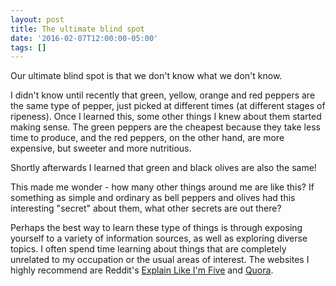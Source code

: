 ```yaml
---
layout: post
title: The ultimate blind spot
date: '2016-02-07T12:00:00-05:00'
tags: []
---
```

Our ultimate blind spot is that we don't know what we don't know.

I didn't know until recently that green, yellow, orange and red peppers are the same type of pepper, just picked at different times (at different stages of ripeness). Once I learned this, some other things I knew about them started making sense. The green peppers are the cheapest because they take less time to produce, and the red peppers, on the other hand, are more expensive, but sweeter and more nutritious.

Shortly afterwards I learned that green and black olives are also the same!

This made me wonder - how many other things around me are like this? If something as simple and ordinary as bell peppers and olives had this interesting "secret" about them, what other secrets are out there?

Perhaps the best way to learn these type of things is through exposing yourself to a variety of information sources, as well as exploring diverse topics. I often spend time learning about things that are completely unrelated to my occupation or the usual areas of interest. The websites I highly recommend are Reddit's [Explain Like I'm Five](https://www.reddit.com/r/explainlikeimfive) and [Quora](https://www.quora.com/).
